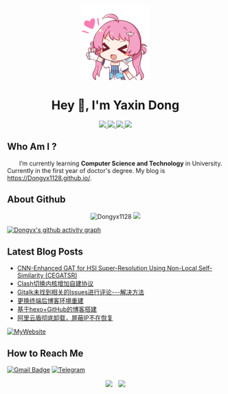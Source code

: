 <div align="center">
<img width="160" src="/icon.png" alt="logo">

# Hey 👋, I'm Yaxin Dong
</div>

<p align="center">
    <a title="Github Total Stars" target="_blank" href="https://github.com/Dongyx1128">
        <img src="https://img.shields.io/github/stars/Dongyx1128.svg?logo=star&label=Total%20Stars&color=success" />
    </a>
    <a title="Github Followers" target="_blank" href="https://github.com/Dongyx1128">
        <img src="https://img.shields.io/badge/dynamic/json?label=GitHub&suffix=%20followers&query=%24.data.totalSubs&url=https%3A%2F%2Fapi.spencerwoo.com%2Fsubstats%2F%3Fsource%3Dgithub%26queryKey%3DDongyx1128&color=blue&logo=github&longCache=true" />
    </a>
    <a title="Github Visitors" target="_blank" href="https://github.com/Dongyx1128">
        <img src="https://komarev.com/ghpvc/?username=Dongyx1128&label=Total%20Views&color=FF6699&style=flat" />
    </a>
    <a title="My Blog Site" target="_blank" href="https://Dongyx1128.github.io/">
        <img src="https://img.shields.io/badge/%E5%8D%9A%E5%AE%A2%20(blog)-Dongyx1128.github.io-orange" />
    </a>
</p>


## Who Am I ?

&emsp;&emsp;I’m currently learning **Computer Science and Technology** in University. Currently in the first year of doctor's degree. My blog is https://Dongyx1128.github.io/.

## About Github

<!-- GitHub数据统计 -->

<div align="center">
  <img height="160px" src="https://github-readme-stats.vercel.app/api?username=Dongyx1128&show_icons=true&hide_title=false&locale=en&theme=buefy&count_private=true&include_all_commits=true" alt="Dongyx1128" />
  <img height="160px" src="https://github-readme-stats.vercel.app/api/top-langs/?username=Dongyx1128&hide_title=false&hide_border=false&layout=compact&langs_count=6&theme=buefy" />
</div>

[![Dongyx's github activity graph](https://github-readme-activity-graph.vercel.app/graph?username=Dongyx1128&theme=minimal&area=true&hide_border=true)](https://github.com/ashutosh00710/github-readme-activity-graph)

## Latest Blog Posts

<!-- BLOG-POST-LIST:START -->
- [CNN-Enhanced GAT for HSI Super-Resolution Using Non-Local Self-Similarity (CEGATSR)](https://10181128.xyz/2022/07/22/CEGATSR/)
- [Clash切换内核增加自建协议](https://10181128.xyz/2023/02/22/Clash%E5%88%87%E6%8D%A2%E5%86%85%E6%A0%B8%EF%BC%8C%E5%A2%9E%E5%8A%A0%E5%A4%9A%E7%A7%8D%E8%87%AA%E5%BB%BA%E5%8D%8F%E8%AE%AE/)
- [Gitalk未找到相关的Issues进行评论---解决方法](https://10181128.xyz/2022/05/07/gitalk/)
- [更换终端后博客环境重建](https://10181128.xyz/2022/05/07/%E6%9B%B4%E6%8D%A2%E7%BB%88%E7%AB%AF%E5%90%8E%E5%8D%9A%E5%AE%A2%E7%8E%AF%E5%A2%83%E9%87%8D%E5%BB%BA/)
- [基于hexo+GitHub的博客搭建](https://10181128.xyz/2020/10/06/%E5%8D%9A%E5%AE%A2%E6%90%AD%E5%BB%BA%E4%B8%8E%E7%BC%96%E8%BE%91/)
- [阿里云盾彻底卸载，屏蔽IP不在恢复](https://10181128.xyz/2020/10/06/%E9%98%BF%E9%87%8C%E4%BA%91%E7%9B%BE%E5%BD%BB%E5%BA%95%E5%8D%B8%E8%BD%BD%EF%BC%8C%E5%B1%8F%E8%94%BDIP%E4%B8%8D%E5%86%8D%E6%81%A2%E5%A4%8D/)
<!-- BLOG-POST-LIST:END -->
[![MyWebsite](https://img.shields.io/badge/website-000000?style=for-the-badge&logo=About.me&logoColor=white)](https://10181128.xyz/)

## How to Reach Me

[![Gmail Badge](https://img.shields.io/badge/Gmail-D14836?style=for-the-badge&logo=gmail&logoColor=white=mailto:dongyx1128@163.com)](mailto:dongyx1128@163.com)
[![Telegram](https://img.shields.io/badge/Telegram-2CA5E0?style=for-the-badge&logo=telegram&logoColor=white)](https://t.me/dyx1128)

<p align="center">
    <img align="center" src="https://img.shields.io/badge/Made%20with-Markdown-FF9494.svg" />&emsp;<img align="center" src="https://img.shields.io/badge/Ask%20me-Anything-769FCD.svg" />
</p>
